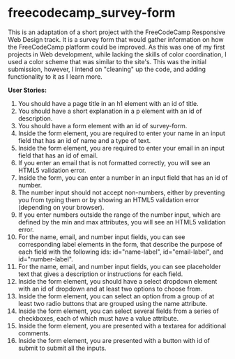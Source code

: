 # freecodecamp_survey-form

This is an adaptation of a short project with the FreeCodeCamp Responsive Web Design track. It is a survey form that would gather information on how the FreeCodeCamp platform could be improved. As this was one of my first projects in Web development, while lacking the skills of color coordination, I used a color scheme that was similar to the site's. This was the initial submission, however, I intend on "cleaning" up the code, and adding functionality to it as I learn more.

**User Stories:**

1. You should have a page title in an h1 element with an id of title.
2. You should have a short explanation in a p element with an id of description.
3. You should have a form element with an id of survey-form.
4. Inside the form element, you are required to enter your name in an input field that has an id of name and a type of text.
5. Inside the form element, you are required to enter your email in an input field that has an id of email.
6. If you enter an email that is not formatted correctly, you will see an HTML5 validation error.
7. Inside the form, you can enter a number in an input field that has an id of number.
8. The number input should not accept non-numbers, either by preventing you from typing them or by showing an HTML5 validation error (depending on your browser).
9. If you enter numbers outside the range of the number input, which are defined by the min and max attributes, you will see an HTML5 validation error.
10. For the name, email, and number input fields, you can see corresponding label elements in the form, that describe the purpose of each field with the following ids: id="name-label", id="email-label", and id="number-label".
11. For the name, email, and number input fields, you can see placeholder text that gives a description or instructions for each field.
12. Inside the form element, you should have a select dropdown element with an id of dropdown and at least two options to choose from.
13. Inside the form element, you can select an option from a group of at least two radio buttons that are grouped using the name attribute.
14. Inside the form element, you can select several fields from a series of checkboxes, each of which must have a value attribute.
15. Inside the form element, you are presented with a textarea for additional comments.
16. Inside the form element, you are presented with a button with id of submit to submit all the inputs.
